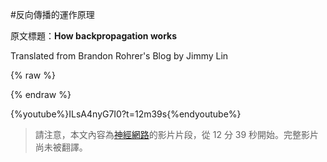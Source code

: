 #反向傳播的運作原理

原文標題：**How backpropagation works**

Translated from Brandon Rohrer's Blog by Jimmy Lin

{% raw %}

<script src="../js/chinese_convert.js"></script>

<script>

var defaultEncoding = 1;
var translateDelay = 0;
var cookieDomain = "https://brohrer.mcknote.com";
var msgToTraditionalChinese = "轉換爲繁體";
var msgToSimplifiedChinese = "转换为简体";
var translateButtonId = "translateLink";
translateInitilization();

</script>



{% endraw %}

{%youtube%}ILsA4nyG7I0?t=12m39s{%endyoutube%}

> 請注意，本文內容為[神經網路](../how_machine_learning_works/how_neural_networks_work.md)的影片片段，從 12 分 39 秒開始。完整影片尚未被翻譯。